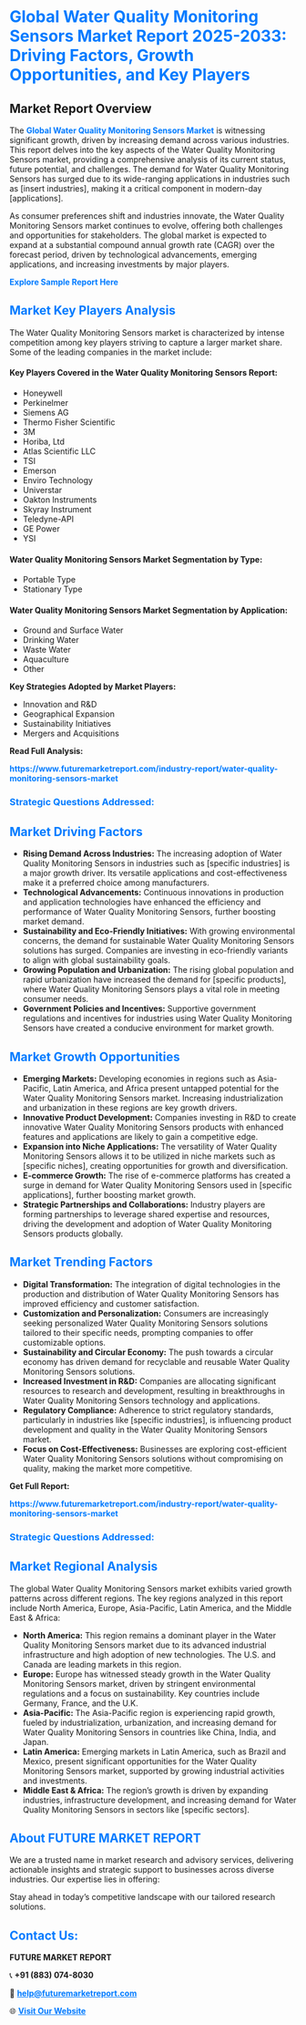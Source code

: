 <h1 style="color: #007BFF;">Global Water Quality Monitoring Sensors Market Report 2025-2033: Driving Factors, Growth Opportunities, and Key Players</h1>

<section id="overview">
<h2>Market Report Overview</h2>
<p>The <a href="https://www.futuremarketreport.com/industry-report/water-quality-monitoring-sensors-market" style="color: #007BFF; text-decoration: none;"><strong>Global Water Quality Monitoring Sensors Market</strong></a> is witnessing significant growth, driven by increasing demand across various industries. This report delves into the key aspects of the Water Quality Monitoring Sensors market, providing a comprehensive analysis of its current status, future potential, and challenges. The demand for Water Quality Monitoring Sensors has surged due to its wide-ranging applications in industries such as [insert industries], making it a critical component in modern-day [applications].</p>
<p>As consumer preferences shift and industries innovate, the Water Quality Monitoring Sensors market continues to evolve, offering both challenges and opportunities for stakeholders. The global market is expected to expand at a substantial compound annual growth rate (CAGR) over the forecast period, driven by technological advancements, emerging applications, and increasing investments by major players.</p>
</section>

<section id="overview">
<p><a href="https://www.futuremarketreport.com/request-sample/reportId=76555" style="color: #007BFF; text-decoration: none;"><strong>Explore Sample Report Here</strong></a></p>
</section>

<section id="key-players">
<h2 style="color: #007BFF;">Market Key Players Analysis</h2>
<p>The Water Quality Monitoring Sensors market is characterized by intense competition among key players striving to capture a larger market share. Some of the leading companies in the market include:</p>
<h4>Key Players Covered in the Water Quality Monitoring Sensors Report:</h4>
<ul><li>Honeywell</li><li>Perkinelmer</li><li>Siemens AG</li><li>Thermo Fisher Scientific</li><li>3M</li><li>Horiba, Ltd</li><li>Atlas Scientific LLC</li><li>TSI</li><li>Emerson</li><li>Enviro Technology</li><li>Universtar</li><li>Oakton Instruments</li><li>Skyray Instrument</li><li>Teledyne-API</li><li>GE Power</li><li>YSI</li></ul>
<h4>Water Quality Monitoring Sensors Market Segmentation by Type:</h4>
<ul><li>Portable Type</li><li>Stationary Type</li></ul>

<h4>Water Quality Monitoring Sensors Market Segmentation by Application:</h4>
<ul><li>Ground and Surface Water</li><li>Drinking Water</li><li>Waste Water</li><li>Aquaculture</li><li>Other</li></ul>
<p><strong>Key Strategies Adopted by Market Players:</strong></p>
<ul>
<li>Innovation and R&D</li>
<li>Geographical Expansion</li>
<li>Sustainability Initiatives</li>
<li>Mergers and Acquisitions</li>
</ul>
</section>

<section>
<p><strong>Read Full Analysis: </strong></p><a href="https://www.futuremarketreport.com/industry-report/water-quality-monitoring-sensors-market" style="color: #007BFF; text-decoration: none;"><strong>https://www.futuremarketreport.com/industry-report/water-quality-monitoring-sensors-market</strong></a>
<h3 style="color: #007BFF;">Strategic Questions Addressed:</h3>
</section>

<section id="driving-factors">
<h2 style="color: #007BFF;">Market Driving Factors</h2>
<ul>
<li><strong>Rising Demand Across Industries:</strong> The increasing adoption of Water Quality Monitoring Sensors in industries such as [specific industries] is a major growth driver. Its versatile applications and cost-effectiveness make it a preferred choice among manufacturers.</li>
<li><strong>Technological Advancements:</strong> Continuous innovations in production and application technologies have enhanced the efficiency and performance of Water Quality Monitoring Sensors, further boosting market demand.</li>
<li><strong>Sustainability and Eco-Friendly Initiatives:</strong> With growing environmental concerns, the demand for sustainable Water Quality Monitoring Sensors solutions has surged. Companies are investing in eco-friendly variants to align with global sustainability goals.</li>
<li><strong>Growing Population and Urbanization:</strong> The rising global population and rapid urbanization have increased the demand for [specific products], where Water Quality Monitoring Sensors plays a vital role in meeting consumer needs.</li>
<li><strong>Government Policies and Incentives:</strong> Supportive government regulations and incentives for industries using Water Quality Monitoring Sensors have created a conducive environment for market growth.</li>
</ul>
</section>

<section id="growth-opportunities">
<h2 style="color: #007BFF;">Market Growth Opportunities</h2>
<ul>
<li><strong>Emerging Markets:</strong> Developing economies in regions such as Asia-Pacific, Latin America, and Africa present untapped potential for the Water Quality Monitoring Sensors market. Increasing industrialization and urbanization in these regions are key growth drivers.</li>
<li><strong>Innovative Product Development:</strong> Companies investing in R&D to create innovative Water Quality Monitoring Sensors products with enhanced features and applications are likely to gain a competitive edge.</li>
<li><strong>Expansion into Niche Applications:</strong> The versatility of Water Quality Monitoring Sensors allows it to be utilized in niche markets such as [specific niches], creating opportunities for growth and diversification.</li>
<li><strong>E-commerce Growth:</strong> The rise of e-commerce platforms has created a surge in demand for Water Quality Monitoring Sensors used in [specific applications], further boosting market growth.</li>
<li><strong>Strategic Partnerships and Collaborations:</strong> Industry players are forming partnerships to leverage shared expertise and resources, driving the development and adoption of Water Quality Monitoring Sensors products globally.</li>
</ul>
</section>

<section id="trending-factors">
<h2 style="color: #007BFF;">Market Trending Factors</h2>
<ul>
<li><strong>Digital Transformation:</strong> The integration of digital technologies in the production and distribution of Water Quality Monitoring Sensors has improved efficiency and customer satisfaction.</li>
<li><strong>Customization and Personalization:</strong> Consumers are increasingly seeking personalized Water Quality Monitoring Sensors solutions tailored to their specific needs, prompting companies to offer customizable options.</li>
<li><strong>Sustainability and Circular Economy:</strong> The push towards a circular economy has driven demand for recyclable and reusable Water Quality Monitoring Sensors solutions.</li>
<li><strong>Increased Investment in R&D:</strong> Companies are allocating significant resources to research and development, resulting in breakthroughs in Water Quality Monitoring Sensors technology and applications.</li>
<li><strong>Regulatory Compliance:</strong> Adherence to strict regulatory standards, particularly in industries like [specific industries], is influencing product development and quality in the Water Quality Monitoring Sensors market.</li>
<li><strong>Focus on Cost-Effectiveness:</strong> Businesses are exploring cost-efficient Water Quality Monitoring Sensors solutions without compromising on quality, making the market more competitive.</li>
</ul>
</section>

<section>
<p><strong>Get Full Report: </strong></p><a href="https://www.futuremarketreport.com/industry-report/water-quality-monitoring-sensors-market" style="color: #007BFF; text-decoration: none;"><strong>https://www.futuremarketreport.com/industry-report/water-quality-monitoring-sensors-market</strong></a>
<h3 style="color: #007BFF;">Strategic Questions Addressed:</h3>
</section>


<section id="regional-analysis">
<h2 style="color: #007BFF;">Market Regional Analysis</h2>
<p>The global Water Quality Monitoring Sensors market exhibits varied growth patterns across different regions. The key regions analyzed in this report include North America, Europe, Asia-Pacific, Latin America, and the Middle East & Africa:</p>
<ul>
<li><strong>North America:</strong> This region remains a dominant player in the Water Quality Monitoring Sensors market due to its advanced industrial infrastructure and high adoption of new technologies. The U.S. and Canada are leading markets in this region.</li>
<li><strong>Europe:</strong> Europe has witnessed steady growth in the Water Quality Monitoring Sensors market, driven by stringent environmental regulations and a focus on sustainability. Key countries include Germany, France, and the U.K.</li>
<li><strong>Asia-Pacific:</strong> The Asia-Pacific region is experiencing rapid growth, fueled by industrialization, urbanization, and increasing demand for Water Quality Monitoring Sensors in countries like China, India, and Japan.</li>
<li><strong>Latin America:</strong> Emerging markets in Latin America, such as Brazil and Mexico, present significant opportunities for the Water Quality Monitoring Sensors market, supported by growing industrial activities and investments.</li>
<li><strong>Middle East & Africa:</strong> The region’s growth is driven by expanding industries, infrastructure development, and increasing demand for Water Quality Monitoring Sensors in sectors like [specific sectors].</li>
</ul>
</section>

<footer>
<h2 style="color: #007BFF;">About FUTURE MARKET REPORT</h2>
<p>We are a trusted name in market research and advisory services, delivering actionable insights and strategic support to businesses across diverse industries. Our expertise lies in offering:</p>

<p>Stay ahead in today’s competitive landscape with our tailored research solutions.</p>

<h2 style="color: #007BFF;">Contact Us:</h2>
<p><strong>FUTURE MARKET REPORT</strong></p>
<p>📞 <strong>+91 (883) 074-8030</strong></p>
<p>📧 <strong><a href="mailto:help@futuremarketreport.com" style="color: #007BFF;">help@futuremarketreport.com</a></strong></p>
<p>🌐 <strong><a href="https://www.futuremarketreport.com/" style="color: #007BFF;">Visit Our Website</a></strong></p>
</footer>